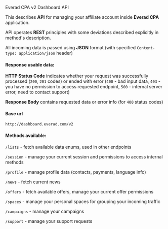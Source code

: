 Everad CPA v2 Dashboard API

This describes **API** for managing your affiliate account inside **Everad CPA** application.

API operates **REST** principles with some deviations described explicitly in method's description.

All incoming data is passed using **JSON** format \(with specified `Content-type: application/json` header\)

#### Response usable data:

**HTTP Status Code** indicates whether your request was successfully processed \(`200`, `201` codes\) or ended with error \(`400` - bad input data, `403` - you have no permission to access requested endpoint, `500` - internal server error, need to contact support\)

**Response Body** contains requested data or error info \(for `400` status codes\)

#### Base url

`http://dashboard.everad.com/v2`

#### Methods available:

`/lists` - fetch available data enums, used in other endpoints
  
`/session` - manage your current session and permissions to access internal methods  

`/profile` - manage profile data \(contacts, payments, language info\)  

`/news` - fetch current news  

`/offers` - fetch available offers, manage your current offer permissions  

`/spaces` - manage your personal spaces for grouping your incoming traffic  

`/campaigns` - manage your campaigns  

`/support` - manage your support requests




